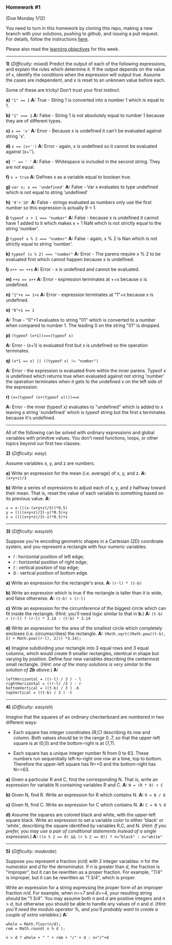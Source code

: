 ### Homework #1
(Due Monday 1/12)

You need to turn in this homework by cloning this repo, making a new branch with your solutions, pushing to github, and issuing a pull request.
For details, follow the instructions [here](http://portlandcodeschool.github.io/jse/2015/01/07/command-line-and-git-slides/#/14).

Please also read the [learning objectives](objectives.md) for this week.

---

**1)** (_Difficulty: mixed_)
Predict the output of each of the following expressions, and explain the rules which determine it.
If the output depends on the value of x, identify the conditions when the expression will output true.  Assume the cases are independent, and x is reset to an unknown value before each.

Some of these are tricky!  Don't trust your first instinct.  


**a)** `"1" == 1`
**A:** True - String 1 is converted into a number 1 which is equal to 1.

**b)** `"1" === 1`
**A:** False - String 1 is not absolutely equal to number 1 because they are of different types.

**c)** `x == 'x'`
**A:** Error - Because x is undefined it can't be evaluated against string 'x'.

**d)** `x == (x+'')`
**A:** Error - again, x is undefined so it cannot be evaluated against (x+'').

**e)** `'' == ' '`
**A:** False - Whitespace is included in the second string. They are not equal.

**f)** `x = true`
**A:** Defines x as a variable equal to boolean true.

**g)** `var x; x == 'undefined'`
**A:** False - Var x evaluates to type undefined which is not equal to string 'undefined'

**h)** `'9'<'10'`
**A:** False - strings evaluated as numbers only use the first number so this expression is actually 9 < 1.

**i)** `typeof x + 1 === "number"`
**A:** False - because x is undefined it cannot have 1 added to it which makes x + 1 NaN which is not strictly equal to the string 'number'.

**j)** `typeof x % 2 === "number"`
**A:** False - again, x % 2 is Nan which is not strictly equal to string 'number'.

**k)** `typeof (x % 2) === "number"`
**A:** Error - The parens require x % 2 to be evaluated first which cannot happen because x is undefined.

**l)** `x++ == ++x`
**A:** Error - x is undefined and cannot be evaluated.

**m)** `++x == x++`
**A:** Error - expression terminates at ++x because x is undefined.

**n)** `"1"+x == 1+x`
**A:** Error - expression terminates at "1"+x because x is undefined.

**o)** `"0"+1 == 1`

**A:** True - "0"+1 evaluates to string "01" which is converted to a number when compared to number 1. The leading 0 on the string "01" is dropped.

**p)** `(typeof (x+1))===(typeof x)`	

**A:** Error - (x+1) is evaluated first but x is undefined so the operation terminates.

**q)** `(x*1 == x) || ((typeof x) != "number")`

**A:** Error - the expression is evaluated from within the inner parens. Typeof x is undefined which returns true when evaluated against not string 'number' the operation terminates when it gets to the undefined x on the left side of the expression.

**r)** `(x=(typeof (x+(typeof x))))==x`


**A:** Error - the inner (typeof x) evaluates to "undefined" which is added to x leaving a string 'xundefined' which is typeof string but the first x terminates because it's undefined.

---

All of the following can be solved with ordinary expressions and global variables with primitive values.  You don't need functions, loops, or other topics beyond our first two classes.

**2)** (_Difficulty: easy_)

Assume variables x, y, and z are numbers.

**a)**
Write an expression for the mean (i.e. average) of x, y, and z.
**A:** 
`(x+y+z)/3`

**b)**
Write a series of expressions to adjust each of x, y, and z halfway toward their mean.
That is, reset the value of each variable to something based on its previous value.
**A:** 

	x = x-(((x-(x+y+z)/3))*0.5)
	y = ((((x+y+z)/3)-y)*0.5)+y
    z = ((((x+y+z)/3)-z)*0.5)+z

---

**3)** (_Difficulty: easyish_)

Suppose you're encoding geometric shapes in a Cartesian (2D) coordinate system, and you represent a rectangle with four numeric variables:

- _l_ : horizontal position of left edge;
- _r_ : horizontal position of right edge;
- _t_ : vertical position of top edge;
- _b_ : vertical position of bottom edge.

**a)**
Write an expression for the rectangle's area.
**A:** 
`(r-l) * (t-b)`

**b)**
Write an expression which is true if the rectangle is taller than it is wide, and false otherwise.
**A:** 
`(t-b) > (r-l)`

**c)**
Write an expression for the circumference of the biggest circle which can fit inside the rectangle.  (Hint: you'll need logic similar to that in **b**.)
**A:** 
`(t-b) > (r-l) ? (r-l) * 3.14 : (t-b) * 3.14`

**d)**
Write an expression for the area of the smallest circle which completely encloses (i.e. circumscribes) the rectangle.
**A:** 
`(Math.sqrt((Math.pow((t-b), 2) + Math.pow((r-l), 2))) *3.14);`

**e)**
Imagine subdividing your rectangle into 3 equal rows and 3 equal columns, which would create 9 smaller rectangles, identical in shape but varying by position.
Define four new variables describing the centermost small rectangle.
(_Hint: one of the many solutions is very similar to the solution of **2b** above._)
**A:** 

	leftHorizontal = ((r-l) / 3 ) - l  
	rightHorizontal = ((r-l) /3 ) - r
	bottomVertical = ((t-b) / 3 ) -b
	topVertical = ((t-b) / 3 ) -t 

---

**4)** (_Difficulty: easyish_)

Imagine that the squares of an ordinary checkerboard are numbered in two different ways:

* Each square has integer coordinates _(R,C)_ describing its row and column.  Both values should be in the range 0..7, so that the upper-left square is at (0,0) and the bottom-right is at (7,7).

* Each square has a unique integer number N from 0 to 63.  These numbers run sequentially left-to-right one row at a time, top to bottom.  Therefore the upper-left square has N==0 and the bottom-right has N==63.

**a)**  Given a particular R and C, find the corresponding N.  That is, write an expression for variable N containing variables R and C.
**A:** 
`N = (R * 8) + C`

**b)**  Given N, find R.  Write an expression for R which contains N.
**A:** 
`R = N / 8`

**c)**  Given N, find C.  Write an expression for C which contains N.
**A:** 
`C = N % 8`

**d)**  Assume the squares are colored black and white, with the upper-left square black.
Write an expression to set a variable _color_ to either 'black' or 'white', describing the square identified by variables R,C, and N.
(_Hint: If you prefer, you may use a pair of conditional statements instead of a single expression._)
**A:** 
`((n % 2 == 0) && (r % 2 == 0)) ? n="black" : n="white"`

---

**5)** (_Difficulty: moderate_)

Suppose you represent a fraction (_n/d_) with 2 integer variables: _n_ for the numerator and _d_ for the denominator.
If _n_ is greater than _d_, the fraction is "improper", but it can be rewritten as a proper fraction.  For example, "7/4" is improper, but it can be rewritten as "1 3/4", which is proper.

Write an expression for a string expressing the proper form of an improper fraction _n/d_.  For example, when _n==7_ and _d==4_, your resulting string should be "1 3/4".  You may assume both _n_ and _d_ are positive integers and _n_ > _d_, but otherwise you should be able to handle any values of _n_ and _d_.
(_Hint: you'll need the modulo operator _%_, and you'll probably want to create a couple of extra variables._)
**A:** 

	whole = Math.floor(n/d); 
	rem = Math.round( n % d ); 
	
	n > d ? whole + " " + rem + "/" + d : n+"/"+d


